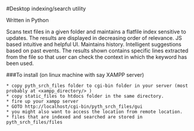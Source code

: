 #Desktop indexing/search utility

Written in Python

Scans text files in a given folder and maintains a flatfile index sensitive to updates. The results are displayed in decreasing order of relevance. JS based intuitive and helpful UI. Maintains history. Intelligent suggestions based on past events. The results shown contains specific lines extracted from the file so that user can check the context in which the keyword has been used.

###To install (on linux machine with say XAMPP server) 

	* copy pyth_srch_files folder to cgi-bin folder in your server (most probably at <xampp_directory/> )
	* copy static_files to htdocs folder in the same directory.
	* fire up your xampp server
	* GOTO http://localhost/cgi-bin/pyth_srch_files/gui
	* you might also want to access the location from remote location.
	* files that are indexed and searched are stored in pyth_srch_files/files